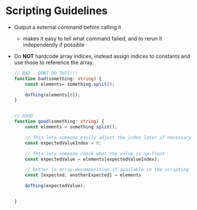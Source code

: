 # Scripting Guidelines

- Output a external command before calling it
    - makes it easy to tell what command failed, and to rerun it independently if possible

- Do __NOT__ hardcode array indices, instead assign indices to constants and use those to reference the array.

    ```typescript
    // BAD - DONT DO THIS!!!
    function bad(something: string) {
        const elements= something.split();

        doThing(elements[0]);
    }


    // GOOD
    function good(something: string) {
        const elements = something.split();

        // This lets someone easily adjust the index later if necessary, without having to comb through where elements is referenced
        const expectedValueIndex = 0;

        // This lets someone check what the value is up front
        const expectedValue = elements[expectedValueIndex];

        // better is array decomposition if available in the scripting language, however this can be annoying if there are multipe values and you only want to reference one or two in the middle of the array
        const [expected, anotherExpected] = elements

        doThing(expectedValue);


    }
    


    ```

